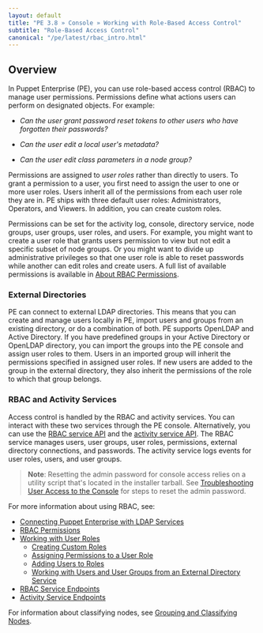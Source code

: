 ```yaml
---
layout: default
title: "PE 3.8 » Console » Working with Role-Based Access Control"
subtitle: "Role-Based Access Control"
canonical: "/pe/latest/rbac_intro.html"
---
```


## Overview

In Puppet Enterprise (PE), you can use role-based access control (RBAC) to manage user permissions. Permissions define what actions users can perform on designated objects. For example:

- *Can the user grant password reset tokens to other users who have forgotten their passwords?*

- *Can the user edit a local user's metadata?*

- *Can the user edit class parameters in a node group?*

Permissions are assigned to *user roles* rather than directly to users. To grant a permission to a user, you first need to assign the user to one or more user roles. Users inherit all of the permissions from each user role they are in. PE ships with three default user roles: Administrators, Operators, and Viewers. In addition, you can create custom roles.

Permissions can be set for the activity log, console, directory service, node groups, user groups, user roles, and users. For example, you might want to create a user role that grants users permission to view but not edit a specific subset of node groups. Or you might want to divide up administrative privileges so that one user role is able to reset passwords while another can edit roles and create users. A full list of available permissions is available in [About RBAC Permissions](./rbac_permissions.html).

### External Directories
PE can connect to external LDAP directories. This means that you can create and manage users locally in PE, import users and groups from an existing directory, or do a combination of both. PE supports OpenLDAP and Active Directory. If you have predefined groups in your Active Directory or OpenLDAP directory, you can import the groups into the PE console and assign user roles to them. Users in an imported group will inherit the permissions specified in assigned user roles. If new users are added to the group in the external directory, they also inherit the permissions of the role to which that group belongs.

### RBAC and Activity Services
Access control is handled by the RBAC and activity services. You can interact with these two services through the PE console. Alternatively, you can use the [RBAC service API](./rbac_serviceindex.html) and the [activity service API](./rbac_activityapis.html). The RBAC service manages users, user groups, user roles, permissions, external directory connections, and passwords. The activity service logs events for user roles, users, and user groups.

>**Note**: Resetting the admin password for console access relies on a utility script that's located in the installer tarball. See [Troubleshooting User Access to the Console](./rbac_user_roles.html) for steps to reset the admin password.

For more information about using RBAC, see:

* [Connecting Puppet Enterprise with LDAP Services](./rbac_ldap.html)
* [RBAC Permissions](./rbac_permissions.html)
* [Working with User Roles](./rbac_user_roles.html)
	* [Creating Custom Roles](./rbac_user_roles.html#create-a-new-user-role)
	* [Assigning Permissions to a User Role](./rbac_user_roles.html#assign-permissions-to-a-user-role)
	* [Adding Users to Roles](./rbac_user_roles.html#add-a-user-to-a-user-role)
	* [Working with Users and User Groups from an External Directory Service](./rbac_user_roles.html#working-with-users-and-user-groups-from-an-external-directory-service)
* [RBAC Service Endpoints](./rbac_serviceindex.html)
* [Activity Service Endpoints](./rbac_activityapis.html)

For information about classifying nodes, see [Grouping and Classifying Nodes](./console_classes_groups.html).




